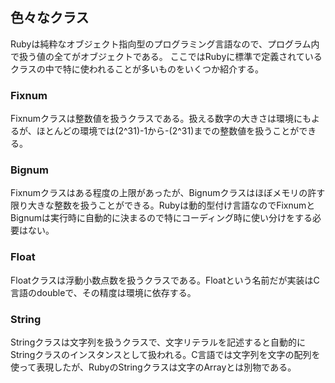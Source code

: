 ## 色々なクラス

Rubyは純粋なオブジェクト指向型のプログラミング言語なので、プログラム内で扱う値の全てがオブジェクトである。
ここではRubyに標準で定義されているクラスの中で特に使われることが多いものをいくつか紹介する。

### Fixnum

Fixnumクラスは整数値を扱うクラスである。扱える数字の大きさは環境にもよるが、ほとんどの環境では(2^31)-1から-(2^31)までの整数値を扱うことができる。

### Bignum

Fixnumクラスはある程度の上限があったが、Bignumクラスはほぼメモリの許す限り大きな整数を扱うことができる。Rubyは動的型付け言語なのでFixnumとBignumは実行時に自動的に決まるので特にコーディング時に使い分けをする必要はない。

### Float

Floatクラスは浮動小数点数を扱うクラスである。Floatという名前だが実装はC言語のdoubleで、その精度は環境に依存する。

### String

Stringクラスは文字列を扱うクラスで、文字リテラルを記述すると自動的にStringクラスのインスタンスとして扱われる。C言語では文字列を文字の配列を使って表現したが、RubyのStringクラスは文字のArrayとは別物である。